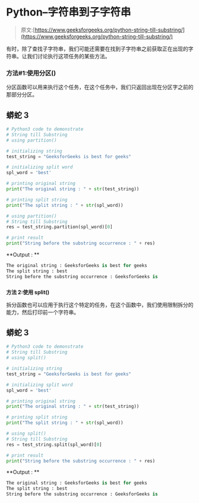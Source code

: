 # Python–字符串到子字符串

> 原文:[https://www.geeksforgeeks.org/python-string-till-substring/](https://www.geeksforgeeks.org/python-string-till-substring/)

有时，除了查找子字符串，我们可能还需要在找到子字符串之前获取正在出现的字符串。让我们讨论执行这项任务的某些方法。

### **方法#1:使用分区()**

分区函数可以用来执行这个任务，在这个任务中，我们只返回出现在分区字之前的那部分分区。

## 蟒蛇 3

```py
# Python3 code to demonstrate
# String till Substring
# using partition()

# initializing string
test_string = "GeeksforGeeks is best for geeks"

# initializing split word
spl_word = 'best'

# printing original string
print("The original string : " + str(test_string))

# printing split string
print("The split string : " + str(spl_word))

# using partition()
# String till Substring
res = test_string.partition(spl_word)[0]

# print result
print("String before the substring occurrence : " + res)
```

**Output : **

```py
The original string : GeeksforGeeks is best for geeks
The split string : best
String before the substring occurrence : GeeksforGeeks is
```

### 
**方法 2:使用 split()**

拆分函数也可以应用于执行这个特定的任务，在这个函数中，我们使用限制拆分的能力，然后打印前一个字符串。

## 蟒蛇 3

```py
# Python3 code to demonstrate
# String till Substring
# using split()

# initializing string
test_string = "GeeksforGeeks is best for geeks"

# initializing split word
spl_word = 'best'

# printing original string
print("The original string : " + str(test_string))

# printing split string
print("The split string : " + str(spl_word))

# using split()
# String till Substring
res = test_string.split(spl_word)[0]

# print result
print("String before the substring occurrence : " + res)
```

**Output : **

```py
The original string : GeeksforGeeks is best for geeks
The split string : best
String before the substring occurrence : GeeksforGeeks is
```